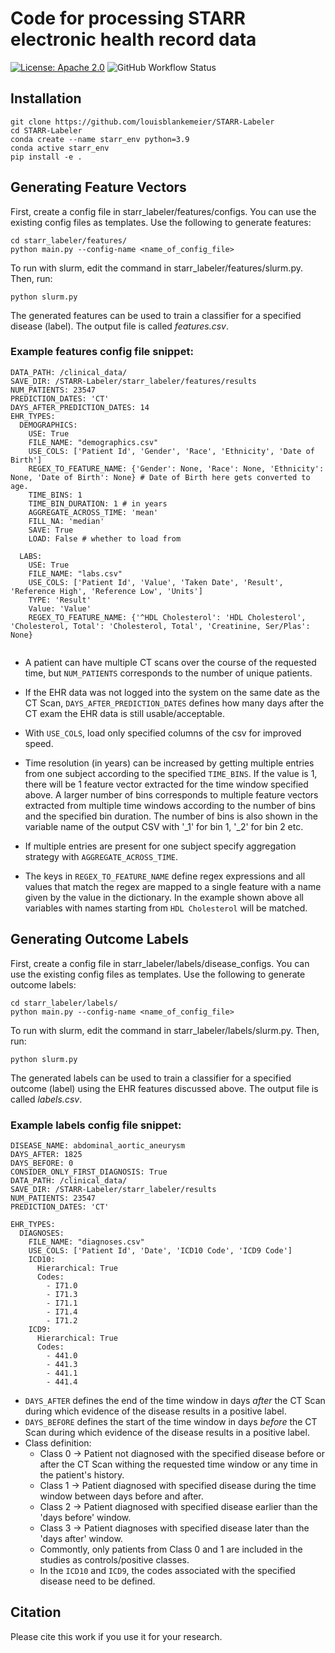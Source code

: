 # Code for processing STARR electronic health record data
[![License: Apache 2.0](https://img.shields.io/badge/License-Apache_2.0-blue.svg)](https://opensource.org/licenses/Apache-2.0)
![GitHub Workflow Status](https://img.shields.io/github/actions/workflow/status/louisblankemeier/STARR-Labeler/format.yml?branch=main)

## Installation
```
git clone https://github.com/louisblankemeier/STARR-Labeler
cd STARR-Labeler
conda create --name starr_env python=3.9
conda active starr_env
pip install -e .
```
## Generating Feature Vectors
First, create a config file in starr_labeler/features/configs. You can use the existing config files as templates. Use the following to generate features:
```
cd starr_labeler/features/
python main.py --config-name <name_of_config_file>
```

To run with slurm, edit the command in starr_labeler/features/slurm.py. Then, run:
```
python slurm.py
```

The generated features can be used to train a classifier for a specified disease (label). The output file is called *features.csv*.

### Example features config file snippet:

```
DATA_PATH: /clinical_data/
SAVE_DIR: /STARR-Labeler/starr_labeler/features/results
NUM_PATIENTS: 23547
PREDICTION_DATES: 'CT'
DAYS_AFTER_PREDICTION_DATES: 14
EHR_TYPES:
  DEMOGRAPHICS: 
    USE: True
    FILE_NAME: "demographics.csv"
    USE_COLS: ['Patient Id', 'Gender', 'Race', 'Ethnicity', 'Date of Birth']
    REGEX_TO_FEATURE_NAME: {'Gender': None, 'Race': None, 'Ethnicity': None, 'Date of Birth': None} # Date of Birth here gets converted to age.
    TIME_BINS: 1
    TIME_BIN_DURATION: 1 # in years
    AGGREGATE_ACROSS_TIME: 'mean'
    FILL_NA: 'median'
    SAVE: True
    LOAD: False # whether to load from
  
  LABS: 
    USE: True
    FILE_NAME: "labs.csv"
    USE_COLS: ['Patient Id', 'Value', 'Taken Date', 'Result', 'Reference High', 'Reference Low', 'Units']
    TYPE: 'Result'
    Value: 'Value'
    REGEX_TO_FEATURE_NAME: {'^HDL Cholesterol': 'HDL Cholesterol', 'Cholesterol, Total': 'Cholesterol, Total', 'Creatinine, Ser/Plas': None}
 
```

- A patient can have multiple CT scans over the course of the requested time, but ```NUM_PATIENTS``` corresponds to the number of unique patients.

- If the EHR data was not logged into the system on the same date as the CT Scan, ```DAYS_AFTER_PREDICTION_DATES``` defines how many days after the CT exam the EHR data is still usable/acceptable.

- With ```USE_COLS```, load only specified columns of the csv for improved speed.

- Time resolution (in years) can be increased by getting multiple entries from one subject according to the specified ```TIME_BINS```. If the value is 1, there will be 1 feature vector extracted for the time window specified above. A larger number of bins corresponds to multiple feature vectors extracted from multiple time windows according to the number of bins and the specified bin duration. The number of bins is also shown in the variable name of the output CSV with '_1' for bin 1, '_2' for bin 2 etc.

- If multiple entries are present for one subject specify aggregation strategy with ```AGGREGATE_ACROSS_TIME```.

- The keys in ```REGEX_TO_FEATURE_NAME``` define regex expressions and all values that match the regex are mapped to a single feature with a name given by the value in the dictionary. In the example shown above all variables with names starting from ```HDL Cholesterol``` will be matched.
    

## Generating Outcome Labels
First, create a config file in starr_labeler/labels/disease_configs. You can use the existing config files as templates. Use the following to generate outcome labels:
```
cd starr_labeler/labels/
python main.py --config-name <name_of_config_file>
```

To run with slurm, edit the command in starr_labeler/labels/slurm.py. Then, run:
```
python slurm.py
```

The generated labels can be used to train a classifier for a specified outcome (label) using the EHR features discussed above. The output file is called *labels.csv*.

### Example labels config file snippet:

```
DISEASE_NAME: abdominal_aortic_aneurysm
DAYS_AFTER: 1825
DAYS_BEFORE: 0
CONSIDER_ONLY_FIRST_DIAGNOSIS: True
DATA_PATH: /clinical_data/
SAVE_DIR: /STARR-Labeler/starr_labeler/results
NUM_PATIENTS: 23547
PREDICTION_DATES: 'CT'

EHR_TYPES:
  DIAGNOSES:
    FILE_NAME: "diagnoses.csv"
    USE_COLS: ['Patient Id', 'Date', 'ICD10 Code', 'ICD9 Code']
    ICD10:
      Hierarchical: True
      Codes:
        - I71.0
        - I71.3
        - I71.1
        - I71.4
        - I71.2
    ICD9:
      Hierarchical: True
      Codes:
        - 441.0
        - 441.3
        - 441.1
        - 441.4
```

- ```DAYS_AFTER``` defines the end of the time window in days *after* the CT Scan during which evidence of the disease results in a positive label.
- ```DAYS_BEFORE``` defines the start of the time window in days *before* the CT Scan during which evidence of the disease results in a positive label.
- Class definition:
  - Class 0 &rarr; Patient not diagnosed with the specified disease before or after the CT Scan withing the requested time window or any time in the patient's history.
  - Class 1 &rarr; Patient diagnosed with specified disease during the time window between days before and after.
  - Class 2 &rarr; Patient diagnosed with specified disease earlier than the 'days before' window.
  - Class 3 &rarr; Patient diagnoses with specified disease later than the 'days after' window.
  - Commontly, only patients from Class 0 and 1 are included in the studies as controls/positive classes.
  - In the ```ICD10``` and ```ICD9```, the codes associated with the specified disease need to be defined.


## Citation
Please cite this work if you use it for your research.
